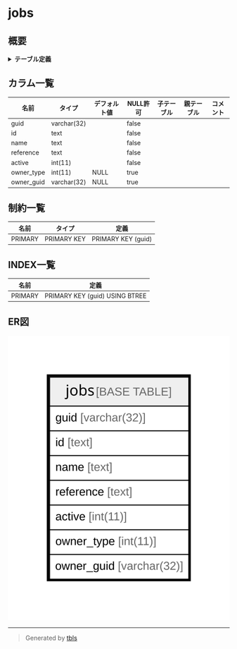 # jobs

## 概要

<details>
<summary><strong>テーブル定義</strong></summary>

```sql
CREATE TABLE `jobs` (
  `guid` varchar(32) NOT NULL,
  `id` text NOT NULL,
  `name` text NOT NULL,
  `reference` text NOT NULL,
  `active` int(11) NOT NULL,
  `owner_type` int(11) DEFAULT NULL,
  `owner_guid` varchar(32) DEFAULT NULL,
  PRIMARY KEY (`guid`)
) ENGINE=InnoDB DEFAULT CHARSET=utf8mb4 COLLATE=utf8mb4_general_ci
```

</details>

## カラム一覧

| 名前         | タイプ         | デフォルト値       | NULL許可   | 子テーブル      | 親テーブル      | コメント     |
| ---------- | ----------- | ------------ | -------- | ---------- | ---------- | -------- |
| guid       | varchar(32) |              | false    |            |            |          |
| id         | text        |              | false    |            |            |          |
| name       | text        |              | false    |            |            |          |
| reference  | text        |              | false    |            |            |          |
| active     | int(11)     |              | false    |            |            |          |
| owner_type | int(11)     | NULL         | true     |            |            |          |
| owner_guid | varchar(32) | NULL         | true     |            |            |          |

## 制約一覧

| 名前      | タイプ         | 定義                 |
| ------- | ----------- | ------------------ |
| PRIMARY | PRIMARY KEY | PRIMARY KEY (guid) |

## INDEX一覧

| 名前      | 定義                             |
| ------- | ------------------------------ |
| PRIMARY | PRIMARY KEY (guid) USING BTREE |

## ER図

![er](jobs.svg)

---

> Generated by [tbls](https://github.com/k1LoW/tbls)
